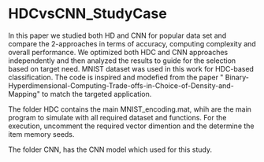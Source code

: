 # HDCvsCNN_StudyCase
In  this  paper  we  studied  both  HD  and  CNN  for  popular data set and compare the 2-approaches in terms of accuracy, computing  complexity  and  overall  performance.  We  optimized  both  HDC  and  CNN  approaches  independently  and then analyzed the results to guide for the selection based on target need. 
 MNIST dataset was used in this work for HDC-based classification. The code is inspired and modefied from the paper " Binary-Hyperdimensional-Computing-Trade-offs-in-Choice-of-Density-and-Mapping" to match the targeted application. 
 
The folder HDC contains the main MNIST_encoding.mat, whih are the main program to simulate with all required dataset and functions. For the execution, uncomment   the required vector dimention and the determine the item memory seeds. 
 
 The folder CNN, has the CNN model which used for this study.
